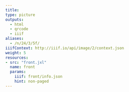 ```yaml
---
title:
type: picture
outputs:
  - html
  - qrcode
  - iiif
aliases:
  - /n/24/3/5f/
iiifContext: http://iiif.io/api/image/2/context.json
weight: 5
resources:
- src: "front.jxl"
  name: front
  params:
    iiif: front/info.json
    hint: non-paged
---
```


